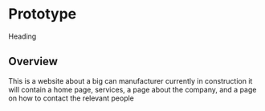 # Prototype
Heading

## Overview
This is a website about a big can manufacturer currently in construction it will contain a home page, services, a page about the company, and a page on how to contact the relevant people